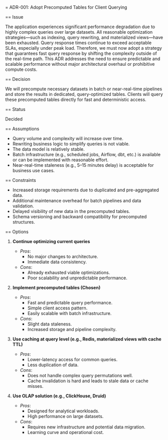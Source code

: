 = ADR-001: Adopt Precomputed Tables for Client Querying

== Issue

The application experiences significant performance degradation due to highly complex queries over large datasets. All reasonable optimization strategies—such as indexing, query rewriting, and materialized views—have been exhausted. Query response times continue to exceed acceptable SLAs, especially under peak load. Therefore, we must now adopt a strategy that guarantees fast query response by shifting the complexity outside of the real-time path. This ADR addresses the need to ensure predictable and scalable performance without major architectural overhaul or prohibitive compute costs.

== Decision

We will precompute necessary datasets in batch or near-real-time pipelines and store the results in dedicated, query-optimized tables. Clients will query these precomputed tables directly for fast and deterministic access.

== Status

Decided

== Assumptions

- Query volume and complexity will increase over time.
- Rewriting business logic to simplify queries is not viable.
- The data model is relatively stable.
- Batch infrastructure (e.g., scheduled jobs, Airflow, dbt, etc.) is available or can be implemented with reasonable effort.
- Near-real-time staleness (e.g., 5–15 minutes delay) is acceptable for business use cases.

== Constraints

- Increased storage requirements due to duplicated and pre-aggregated data.
- Additional maintenance overhead for batch pipelines and data validation.
- Delayed visibility of new data in the precomputed tables.
- Schema versioning and backward compatibility for precomputed structures.

== Options

1. **Continue optimizing current queries**
   - *Pros*:
     - No major changes to architecture.
     - Immediate data consistency.
   - *Cons*:
     - Already exhausted viable optimizations.
     - Poor scalability and unpredictable performance.
   
2. **Implement precomputed tables (Chosen)**
   - *Pros*:
     - Fast and predictable query performance.
     - Simple client access pattern.
     - Easily scalable with batch infrastructure.
   - *Cons*:
     - Slight data staleness.
     - Increased storage and pipeline complexity.
   
3. **Use caching at query level (e.g., Redis, materialized views with cache TTL)**
   - *Pros*:
     - Lower-latency access for common queries.
     - Less duplication of data.
   - *Cons*:
     - Does not handle complex query permutations well.
     - Cache invalidation is hard and leads to stale data or cache misses.

4. **Use OLAP solution (e.g., ClickHouse, Druid)**
   - *Pros*:
     - Designed for analytical workloads.
     - High performance on large datasets.
   - *Cons*:
     - Requires new infrastructure and potential data migration.
     - Learning curve and operational cost.

